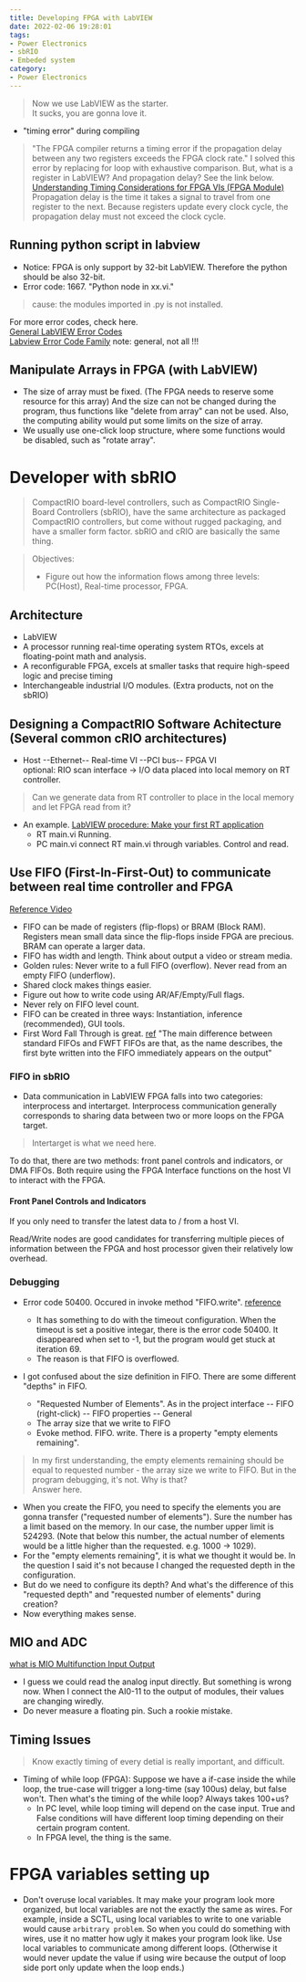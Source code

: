 ```yaml
---
title: Developing FPGA with LabVIEW
date: 2022-02-06 19:28:01
tags:
- Power Electronics
- sbRIO
- Embeded system
category:
- Power Electronics
---
```


> Now we use LabVIEW as the starter. <br>
> It sucks, you are gonna love it.

- "timing error" during compiling
> "The FPGA compiler returns a timing error if the propagation delay between any two registers exceeds the FPGA clock rate." I solved this error by replacing for loop with exhaustive comparison. But, what is a register in LabVIEW? And propagation delay? See the link below.<br>
> [Understanding Timing Considerations for FPGA VIs (FPGA Module)](https://zone.ni.com/reference/en-XX/help/371599P-01/lvfpgaconcepts/registers/)<br>
> Propagation delay is the time it takes a signal to travel from one register to the next. Because registers update every clock cycle, the propagation delay must not exceed the clock cycle.



## Running python script in labview
- Notice: FPGA is only support by 32-bit LabVIEW. Therefore the python should be also 32-bit.
- Error code: 1667. "Python node in xx.vi."
> cause: the modules imported in .py is not installed.

For more error codes, check here.<br>
[General LabVIEW Error Codes](https://zone.ni.com/reference/en-XX/help/371361R-01/lverror/misc_lv_error_codes/)<br>
[Labview Error Code Family](https://labviewwiki.org/wiki/LabVIEW_Error_Code_Family)
note: general, not all !!!

## Manipulate Arrays in FPGA (with LabVIEW)
- The size of array must be fixed. (The FPGA needs to reserve some resource for this array) And the size can not be changed during the program, thus functions like "delete from array" can not be used. Also, the computing ability would put some limits on the size of array.
- We usually use one-click loop structure, where some functions would be disabled, such as "rotate array".


# Developer with sbRIO
> CompactRIO board-level controllers, such as CompactRIO Single-Board Controllers (sbRIO), have the same architecture as packaged CompactRIO controllers, but come without rugged packaging, and have a smaller form factor. sbRIO and cRIO are basically the same thing.

> Objectives:
> - Figure out how the information flows among three levels: PC(Host), Real-time processor, FPGA.


## Architecture
- LabVIEW
- A processor running real-time operating system RTOs, excels at floating-point math and analysis.
- A reconfigurable FPGA, excels at smaller tasks that require high-speed logic and precise timing
- Interchangeable industrial I/O modules. (Extra products, not on the sbRIO)


## Designing a CompactRIO Software Achitecture (Several common cRIO architectures)
- Host --Ethernet-- Real-time VI --PCI bus-- FPGA VI<br>
	optional: RIO scan interface -> I/O data placed into local memory on RT controller.
> Can we generate data from RT controller to place in the local memory and let FPGA read from it?

- An example. [LabVIEW procedure: Make your first RT application](https://www.youtube.com/watch?v=I43pZm0SeCQ&t=1133s)
  - RT main.vi Running.
  - PC main.vi connect RT main.vi through variables. Control and read.

## Use FIFO (First-In-First-Out) to communicate between real time controller and FPGA
[Reference Video](https://www.youtube.com/watch?v=Nr8q5VW-mXI)
- FIFO can be made of registers (flip-flops) or BRAM (Block RAM). Registers mean small data since the flip-flops inside FPGA are precious. BRAM can operate a larger data.
- FIFO has width and length. Think about output a video or stream media.
- Golden rules: Never write to a full FIFO (overflow). Never read from an empty FIFO (underflow).
- Shared clock makes things easier.
- Figure out how to write code using AR/AF/Empty/Full flags.
- Never rely on FIFO level count.
- FIFO can be created in three ways: Instantiation, inference (recommended), GUI tools.
- First Word Fall Through is great. [ref](http://www.deathbylogic.com/2015/01/vhdl-first-word-fall-through-fifo/) "The main difference between standard FIFOs and FWFT FIFOs are that, as the name describes, the first byte written into the FIFO immediately appears on the output"
### FIFO in sbRIO
- Data communication in LabVIEW FPGA falls into two categories: interprocess and intertarget. Interprocess communication generally corresponds to sharing data between two or more loops on the FPGA target.
> Intertarget is what we need here.

To do that, there are two methods: front panel controls and indicators, or DMA FIFOs. Both require using the FPGA Interface functions on the host VI to interact with the FPGA.
#### Front Panel Controls and Indicators
If you only need to transfer the latest data to / from a host VI.

Read/Write nodes are good candidates for transferring multiple pieces of information between the FPGA and host processor given their relatively low overhead.

### Debugging
- Error code 50400. Occured in invoke method "FIFO.write".
[reference](https://knowledge.ni.com/KnowledgeArticleDetails?id=kA00Z000000kG75SAE)<br>
  - It has something to do with the timeout configuration. When the timeout is set a positive integar, there is the error code 50400. It disappeared when set to -1, but the program would get stuck at iteration 69.
  - The reason is that FIFO is overflowed.

- I got confused about the size definition in FIFO. There are some different "depths" in FIFO.
  - "Requested Number of Elements". As in the project interface -- FIFO (right-click) -- FIFO properties -- General
  - The array size that we write to FIFO
  - Evoke method. FIFO. write. There is a property "empty elements remaining".
> In my first understanding, the empty elements remaining should be equal to requested number - the array size we write to FIFO. But in the program debugging, it's not. Why is that?<br>
> Answer here.
  - When you create the FIFO, you need to specify the elements you are gonna transfer ("requested number of elements"). Sure the number has a limit based on the memory. In our case, the number upper limit is 524293. (Note that below this number, the actual number of elements would be a little higher than the requested. e.g. 1000 -> 1029).
  - For the "empty elements remaining", it is what we thought it would be. In the question I said it's not because I changed the requested depth in the configuration.
  - But do we need to configure its depth? And what's the difference of this "requested depth" and "requested number of elements" during creation?
  - Now everything makes sense.

## MIO and ADC
[what is MIO Multifunction Input Output](https://www.ni.com/en-us/support/documentation/supplemental/16/specifications-explained--ni-multifunction-i-o--mio--daq.html)<br>
- I guess we could read the analog input directly. But something is wrong now. When I connect the AI0-11 to the output of modules, their values are changing wiredly.
- Do never measure a floating pin. Such a rookie mistake.

## Timing Issues
> Know exactly timing of every detial is really important, and difficult.
- Timing of while loop (FPGA): Suppose we have a if-case inside the while loop, the true-case will trigger a long-time (say 100us) delay, but false won't. Then what's the timing of the while loop? Always takes 100+us?
  - In PC level, while loop timing will depend on the case input. True and False conditions will have different loop timing depending on their certain program content.
  - In FPGA level, the thing is the same.

# FPGA variables setting up
- Don't overuse local variables. It may make your program look more organized, but local variables are not the exactly the same as wires. For example, inside a SCTL, using local variables to write to one variable would cause `arbitrary problem`. So when you could do something with wires, use it no matter how ugly it makes your program look like. Use local variables to communicate among different loops. (Otherwise it would never update the value if using wire because the output of loop side port only update when the loop ends.)

